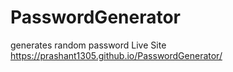 # PasswordGenerator
generates random password
Live Site https://prashant1305.github.io/PasswordGenerator/
